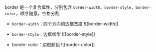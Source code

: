 border 是一个复合属性，分别包含 `border-width`，`border-style`，`border-color`，顺序随意，空格分割

- `border-width`：四个方向的边框宽度
![[border-width]]

- `border-style`：边框线型
![[border-style]]

- border-color：边框颜色
![[border-color]]
